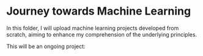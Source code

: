 # Journey towards Machine Learning
In this folder, I will upload machine learning projects developed from scratch, aiming to enhance my comprehension of the underlying principles.

This will be an ongoing project:
